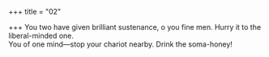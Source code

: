 +++
title = "02"

+++
You two have given brilliant sustenance, o you fine men. Hurry it to the  liberal-minded one.  
You of one mind—stop your chariot nearby. Drink the soma-honey!  